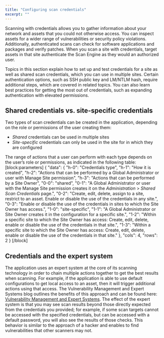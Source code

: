```yaml
---
title: "Configuring scan credentials"
excerpt: ""
---
```

Scanning with credentials allows you to gather information about your network and assets that you could not otherwise access. You can inspect assets for a wider range of vulnerabilities or security policy violations. Additionally, authenticated scans can check for software applications and packages and verify patches. When you scan a site with credentials, target assets in that site authenticate the Scan Engine as they would an authorized user.

Topics in this section explain how to set up and test credentials for a site as well as shared scan credentials, which you can use in multiple sites. Certain authentication options, such as SSH public key and LM/NTLM hash, require additional steps, which are covered in related topics. You can also learn best practices for getting the most out of credentials, such as expanding authentication with elevated permissions.

## Shared credentials vs. site-specific credentials

Two types of scan credentials can be created in the application, depending on the role or permissions of the user creating them:

* _Shared_ credentials can be used in multiple sites
* _Site-specific_ credentials can only be used in the site for in which they are configured

The range of actions that a user can perform with each type depends on the user’s role or permissions, as indicated in the following table:
[block:parameters]
{
  "data": {
    "h-0": "Credentials type",
    "h-1": "How it is created",
    "h-2": "Actions that can be performed by a Global Administrator or user with Manage Site permission",
    "h-3": "Actions that can be performed by a Site Owner",
    "0-0": "shared",
    "0-1": "A Global Administrator or user with the Manage Site permission creates it on the _Administration_ > _Shared Scan Credentials_ page.",
    "0-2": "Create, edit, delete, assign to a site, restrict to an asset. Enable or disable the use of the credentials in any site.",
    "0-3": "Enable or disable the use of the credentials in sites to which the Site Owner has access.",
    "1-0": "site-specific",
    "1-1": "A Global Administrator or Site Owner creates it in the configuration for a specific site.",
    "1-2": "Within a specific site to which the Site Owner has access: Create, edit, delete, enable or disable the use of the credentials in that site.",
    "1-3": "Within a specific site to which the Site Owner has access: Create, edit, delete, enable or disable the use of the credentials in that site."
  },
  "cols": 4,
  "rows": 2
}
[/block]
## Credentials and the expert system

The application uses an expert system at the core of its scanning technology in order to chain multiple actions together to get the best results when scanning. For example, if the application is able to use default configurations to get local access to an asset, then it will trigger additional actions using that access. The Vulnerability Management and Expert Systems blog outlines the benefits of this approach and can be found here: [Vulnerability Management and Expert Systems](https://blog.rapid7.com/2013/11/01/vulnerability-management-and-expert-systems/). The effect of the expert system is that you may see scan results beyond those directly expected from the credentials you provided; for example, if some scan targets cannot be accessed with the specified credentials, but can be accessed with a default password, you will also see the results of those checks. This behavior is similar to the approach of a hacker and enables to find vulnerabilities that other scanners may not.